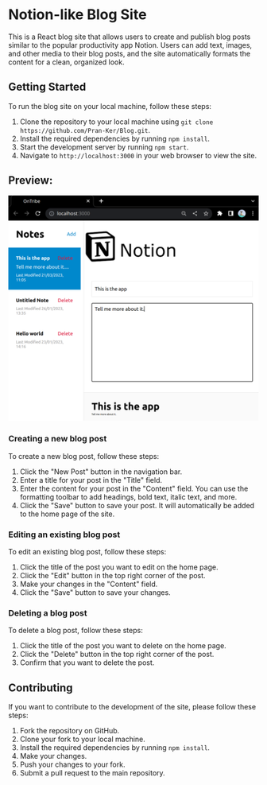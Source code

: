 # Notion-like Blog Site

This is a React blog site that allows users to create and publish blog posts similar to the popular productivity app Notion. Users can add text, images, and other media to their blog posts, and the site automatically formats the content for a clean, organized look.

## Getting Started

To run the blog site on your local machine, follow these steps:

1. Clone the repository to your local machine using `git clone https://github.com/Pran-Ker/Blog.git`.
2. Install the required dependencies by running `npm install`.
3. Start the development server by running `npm start`.
4. Navigate to `http://localhost:3000` in your web browser to view the site.

## Preview:

![Alt text](screenshot/ss1.png?raw=true "Main")


### Creating a new blog post

To create a new blog post, follow these steps:

1. Click the "New Post" button in the navigation bar.
2. Enter a title for your post in the "Title" field.
3. Enter the content for your post in the "Content" field. You can use the formatting toolbar to add headings, bold text, italic text, and more.
4. Click the "Save" button to save your post. It will automatically be added to the home page of the site.

### Editing an existing blog post

To edit an existing blog post, follow these steps:

1. Click the title of the post you want to edit on the home page.
2. Click the "Edit" button in the top right corner of the post.
3. Make your changes in the "Content" field.
4. Click the "Save" button to save your changes.

### Deleting a blog post

To delete a blog post, follow these steps:

1. Click the title of the post you want to delete on the home page.
2. Click the "Delete" button in the top right corner of the post.
3. Confirm that you want to delete the post.

## Contributing

If you want to contribute to the development of the site, please follow these steps:

1. Fork the repository on GitHub.
2. Clone your fork to your local machine.
3. Install the required dependencies by running `npm install`.
4. Make your changes.
5. Push your changes to your fork.
6. Submit a pull request to the main repository.

